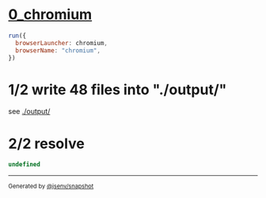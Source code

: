 # [0_chromium](../../dev_errors_snapshots.test.mjs#L100)

```js
run({
  browserLauncher: chromium,
  browserName: "chromium",
})
```

# 1/2 write 48 files into "./output/"

see [./output/](./output/)

# 2/2 resolve

```js
undefined
```

---

<sub>
  Generated by <a href="https://github.com/jsenv/core/tree/main/packages/tooling/snapshot">@jsenv/snapshot</a>
</sub>
